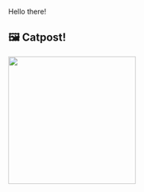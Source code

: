 Hello there!



## 🖼️ Catpost!

<sub>
    <img src="https://cdn2.thecatapi.com/images/476.jpg" height="256">
</sub>

